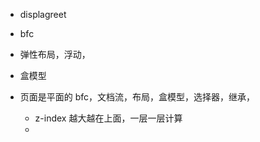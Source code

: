 
- displagreet
- bfc
- 弹性布局，浮动，
- 盒模型
- 页面是平面的
   bfc，文档流，布局，盒模型，选择器，继承，

   - z-index 越大越在上面，一层一层计算
   - 